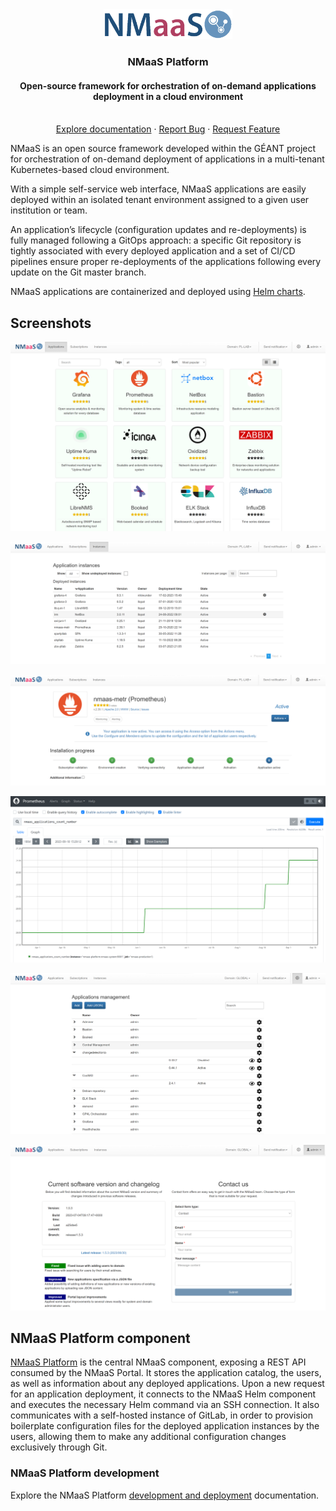 <div align="center">
  <a href="https://docs.nmaas.eu/">
    <img src="docs/nmaas-logo-blue.png" alt="Logo" width="206" height="48">
  </a>

  <h3 align="center">NMaaS Platform</h3>

  <h4 align="center">Open-source framework for orchestration of on-demand applications deployment in a cloud environment</h4>

  <p align="center">
    <br />
    <a href="https://docs.nmaas.eu/">Explore documentation</a>
    ·
    <a href="https://github.com/nmaas-platform/nmaas-platform/issues">Report Bug</a>
    ·
    <a href="https://github.com/nmaas-platform/nmaas-platform/issues">Request Feature</a>
  </p>
</div>

NMaaS is an open source framework developed within the GÉANT project for orchestration of on-demand deployment of applications in a multi-tenant Kubernetes-based cloud environment.

With a simple self-service web interface, NMaaS applications are easily deployed within an isolated tenant environment assigned to a given user institution or team.

An application’s lifecycle (configuration updates and re-deployments) is fully managed following a GitOps approach: a specific Git repository is tightly associated with every deployed application and a set of CI/CD pipelines ensure proper re-deployments of the applications following every update on the Git master branch.

NMaaS applications are containerized and deployed using [Helm charts](https://helm.sh/).


## Screenshots

![Screenshot of application marketplace](docs/images/nmaas-applications.png "Marketplace view")

![Screenshot of application instances summary view](docs/images/nmaas-application-instances.png "Application instances")

![Screenshot of application instance details view](docs/images/nmaas-example-instance.png "Application instance details")

![Screenshot of deployed Prometheus view](docs/images/nmaas-prometheus-app-view.png "Example application user interface")

![Screenshot of applications management view](docs/images/nmaas-application-management.png "Application management view")

![Screenshot of about page](docs/images/nmaas-about.png "About page")


## NMaaS Platform component 

[NMaaS Platform](https://github.com/nmaas-platform/nmaas-platform) is the central NMaaS component, exposing a REST API consumed by the NMaaS Portal. It stores the application catalog, the users, as well as information about any deployed applications. Upon a new request for an application deployment, it connects to the NMaaS Helm component and executes the necessary Helm command via an SSH connection. It also communicates with a self-hosted instance of GitLab, in order to provision boilerplate configuration files for the deployed application instances by the users, allowing them to make any additional configuration changes exclusively through Git.

### NMaaS Platform development

Explore the NMaaS Platform [development and deployment](docs/DEVELOPMENT.md) documentation.
